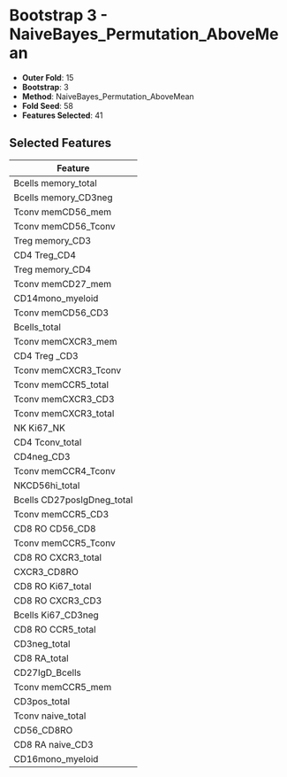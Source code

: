 # Bootstrap 3 - NaiveBayes_Permutation_AboveMean

- **Outer Fold**: 15
- **Bootstrap**: 3
- **Method**: NaiveBayes_Permutation_AboveMean
- **Fold Seed**: 58
- **Features Selected**: 41

## Selected Features

| Feature |
|---------|
| Bcells memory_total |
| Bcells memory_CD3neg |
| Tconv memCD56_mem |
| Tconv memCD56_Tconv |
| Treg memory_CD3 |
| CD4 Treg_CD4 |
| Treg memory_CD4 |
| Tconv memCD27_mem |
| CD14mono_myeloid |
| Tconv memCD56_CD3 |
| Bcells_total |
| Tconv memCXCR3_mem |
| CD4 Treg _CD3 |
| Tconv memCXCR3_Tconv |
| Tconv memCCR5_total |
| Tconv memCXCR3_CD3 |
| Tconv memCXCR3_total |
| NK Ki67_NK |
| CD4 Tconv_total |
| CD4neg_CD3 |
| Tconv memCCR4_Tconv |
| NKCD56hi_total |
| Bcells CD27posIgDneg_total |
| Tconv memCCR5_CD3 |
| CD8 RO CD56_CD8 |
| Tconv memCCR5_Tconv |
| CD8 RO CXCR3_total |
| CXCR3_CD8RO |
| CD8 RO Ki67_total |
| CD8 RO CXCR3_CD3 |
| Bcells Ki67_CD3neg |
| CD8 RO CCR5_total |
| CD3neg_total |
| CD8 RA_total |
| CD27IgD_Bcells |
| Tconv memCCR5_mem |
| CD3pos_total |
| Tconv naive_total |
| CD56_CD8RO |
| CD8 RA naive_CD3 |
| CD16mono_myeloid |
